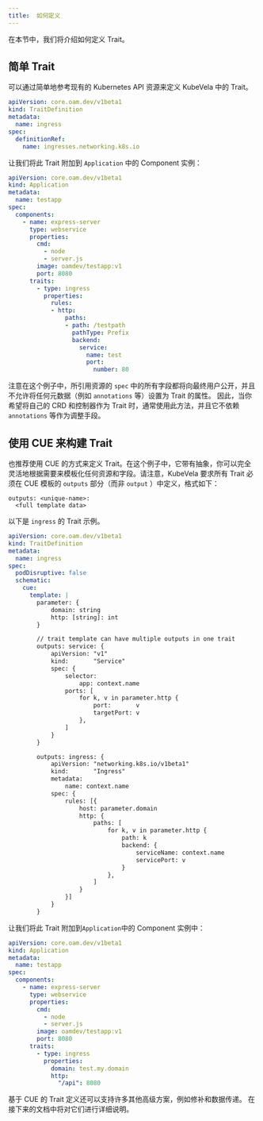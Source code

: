 ```yaml
---
title:  如何定义
---
```


在本节中，我们将介绍如何定义 Trait。

## 简单 Trait

可以通过简单地参考现有的 Kubernetes API 资源来定义 KubeVela 中的 Trait。

```yaml
apiVersion: core.oam.dev/v1beta1
kind: TraitDefinition
metadata:
  name: ingress
spec:
  definitionRef:
    name: ingresses.networking.k8s.io
```
让我们将此 Trait 附加到 `Application` 中的 Component 实例：

```yaml
apiVersion: core.oam.dev/v1beta1
kind: Application
metadata:
  name: testapp
spec:
  components:
    - name: express-server
      type: webservice
      properties:
        cmd:
          - node
          - server.js
        image: oamdev/testapp:v1
        port: 8080
      traits:
        - type: ingress
          properties:
            rules:
            - http:
                paths:
                - path: /testpath
                  pathType: Prefix
                  backend:
                    service:
                      name: test
                      port:
                        number: 80
```

注意在这个例子中，所引用资源的 `spec` 中的所有字段都将向最终用户公开，并且不允许将任何元数据（例如 `annotations` 等）设置为 Trait 的属性。 因此，当你希望将自己的 CRD 和控制器作为 Trait 时，通常使用此方法，并且它不依赖 `annotations` 等作为调整手段。

## 使用 CUE 来构建 Trait

也推荐使用 CUE 的方式来定义 Trait。在这个例子中，它带有抽象，你可以完全灵活地根据需要来模板化任何资源和字段。请注意，KubeVela 要求所有 Trait 必须在 CUE 模板的 `outputs` 部分（而非 `output` ）中定义，格式如下： 

```cue
outputs: <unique-name>: 
  <full template data>
```

以下是 `ingress` 的 Trait 示例。

```yaml
apiVersion: core.oam.dev/v1beta1
kind: TraitDefinition
metadata:
  name: ingress
spec:
  podDisruptive: false
  schematic:
    cue:
      template: |
        parameter: {
        	domain: string
        	http: [string]: int
        }

        // trait template can have multiple outputs in one trait
        outputs: service: {
        	apiVersion: "v1"
        	kind:       "Service"
        	spec: {
        		selector:
        			app: context.name
        		ports: [
        			for k, v in parameter.http {
        				port:       v
        				targetPort: v
        			},
        		]
        	}
        }

        outputs: ingress: {
        	apiVersion: "networking.k8s.io/v1beta1"
        	kind:       "Ingress"
        	metadata:
        		name: context.name
        	spec: {
        		rules: [{
        			host: parameter.domain
        			http: {
        				paths: [
        					for k, v in parameter.http {
        						path: k
        						backend: {
        							serviceName: context.name
        							servicePort: v
        						}
        					},
        				]
        			}
        		}]
        	}
        }
```

让我们将此 Trait 附加到`Application`中的 Component 实例中：

```yaml
apiVersion: core.oam.dev/v1beta1
kind: Application
metadata:
  name: testapp
spec:
  components:
    - name: express-server
      type: webservice
      properties:
        cmd:
          - node
          - server.js
        image: oamdev/testapp:v1
        port: 8080
      traits:
        - type: ingress
          properties:
            domain: test.my.domain
            http:
              "/api": 8080
```

基于 CUE 的 Trait 定义还可以支持许多其他高级方案，例如修补和数据传递。 在接下来的文档中将对它们进行详细说明。